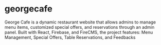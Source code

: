 # georgecafe
George Cafe is a dynamic restaurant website that allows admins to manage menu items, customized special offers, and reservations through an admin panel. Built with React, Firebase, and FireCMS, the project features:  Menu Management, Special Offers, Table Reservations, and Feedbacks
